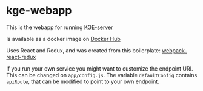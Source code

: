 

# kge-webapp

This is the webapp for running [KGE-server](https://github.com/vfrico/kge-server)

Is available as a docker image on [Docker Hub](https://hub.docker.com/r/vfrico/kge-webapp/)

Uses React and Redux, and was created from this boilerplate: [webpack-react-redux](https://github.com/jpsierens/webpack-react-redux)

If you run your own service you might want to customize the endpoint URI. This can be changed on `app/config.js`. The variable `defaultConfig` contains `apiRoute`, that can be modified to point to your own endpoint.
